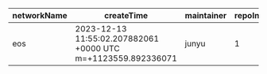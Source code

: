 | networkName | createTime                                                   | maintainer | repoIndex | repoURL                                    | branchName | commitId1URL                                                                               | commitId2URL                                                                               | keyfile                               | simpleCompareURL                                                                                           | originCompareURL                                                                                                                       |
| ----------- | ------------------------------------------------------------ | ---------- | --------- | ------------------------------------------ | ---------- | ------------------------------------------------------------------------------------------ | ------------------------------------------------------------------------------------------ | ------------------------------------- | ---------------------------------------------------------------------------------------------------------- | -------------------------------------------------------------------------------------------------------------------------------------- |
| eos         | 2023-12-13 11:55:02.207882061 +0000 UTC m=+1123559.892336071 | junyu      | 1         | [link](https://github.com/AntelopeIO/leap) | main       | [link](https://github.com/AntelopeIO/leap/commit/b4bbc9c68eb84c406c658955510fda8b0d2a9678) | [link](https://github.com/AntelopeIO/leap/commit/e797f9dec03c1f6486b6a12fcc77b6d89e50440f) | ./libraries/chain/include/eosio/chain | [link](https://github.com/yushion-safulet/weekly-update/compare/eos_main_1_b4bbc9c6...eos_main_1_e797f9de) | [link](https://github.com/AntelopeIO/leap/compare/b4bbc9c68eb84c406c658955510fda8b0d2a9678...e797f9dec03c1f6486b6a12fcc77b6d89e50440f) |

